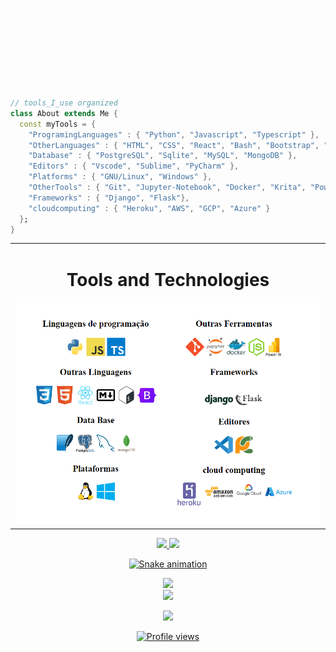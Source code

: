 

<!--
**snitraMnolraM/snitraMnolraM** is a ✨ _special_ ✨ repository because its `README.md` (this file) appears on your GitHub profile.

Here are some ideas to get you started:

- 🔭 I’m currently working on ...
- 🌱 I’m currently learning ...
- 👯 I’m looking to collaborate on ...
- 🤔 I’m looking for help with ...
- 💬 Ask me about ...
- 📫 How to reach me: ...
- 😄 Pronouns: ...
- ⚡ Fun fact: ...
-->

<div align="center" >
  
![Marlon.animation](https://github.com/snitraMnolraM/snitraMnolraM/blob/main/.github/workflows/Design%20sem%20nome.gif )
  
</div>

```dart
// tools_I_use organized
class About extends Me {
  const myTools = {
    "ProgramingLanguages" : { "Python", "Javascript", "Typescript" },
    "OtherLanguages" : { "HTML", "CSS", "React", "Bash", "Bootstrap", "Json", "Markdown"},
    "Database" : { "PostgreSQL", "Sqlite", "MySQL", "MongoDB" },
    "Editors" : { "Vscode", "Sublime", "PyCharm" },
    "Platforms" : { "GNU/Linux", "Windows" },
    "OtherTools" : { "Git", "Jupyter-Notebook", "Docker", "Krita", "Power-BI" },
    "Frameworks" : { "Django", "Flask"},
    "cloudcomputing" : { "Heroku", "AWS", "GCP", "Azure" }
  };
}
```  
  
 
</div>


<table>
  <td align="center">
    <div>
      <h1>Tools and Technologies</h1>
      <img src="https://github.com/snitraMnolraM/snitraMnolraM/blob/main/.github/workflows/ferramentas.png"/>
      
    
    
  </div>
 </td>
</table>






<div align="center">
<a href="https://github.com/snitraMnolraM">
<img height="180em" src="https://github-readme-stats.vercel.app/api/top-langs/?username=snitraMnolraM&layout=compact&langs_count=7&theme=dark"/>
<img height="180em" src="https://github-readme-stats.vercel.app/api?username=snitraMnolraM&show_icons=true&theme=dark&include_all_commits=true&count_private=true"/>
</div>






<div align="center" >
  
![Snake animation](https://github.com/snitraMnolraM/snitraMnolraM/blob/output/github-contribution-grid-snake.svg)

<img src="https://github.com/SP-XD/SP-XD/blob/main/images/dino_rounded.gif?raw=true" href="https://github.com/SP-XD" width="700"/><br>
<img src="https://github.com/SP-XD/SP-XD/blob/main/images/this_page_is.gif?raw=true"  width="300"/>

<div>
          
          

  
<p align="center">
<img src="http://img.shields.io/static/v1?label=STATUS&message=EM%20DESENVOLVIMENTO&color=GREEN&style=for-the-badge"/>

![Profile views](https://gpvc.arturio.dev/snitraMnolraM)  
</p>  

          

  
 
          
          
          
